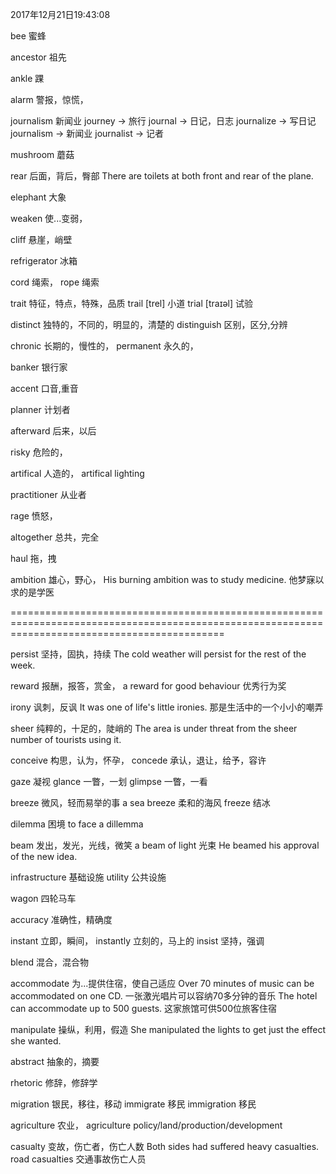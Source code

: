 2017年12月21日19:43:08


bee										蜜蜂

ancestor								祖先

ankle									踝

alarm									警报，惊慌，



journalism								新闻业
journey  								->  旅行
journal  								->  日记，日志
journalize  							->  写日记
journalism								->  新闻业
journalist							  	->  记者

mushroom								蘑菇


rear 									后面，背后，臀部
There are toilets at both front and rear of the plane.

elephant								大象

weaken									使...变弱，

cliff									悬崖，峭壁

refrigerator							冰箱

cord									绳索，
rope									绳索

trait									特征，特点，特殊，品质
trail		[trel]						小道
trial 		[traɪəl]					试验

distinct								独特的，不同的，明显的，清楚的
distinguish								区别，区分,分辨

chronic									长期的，慢性的，
permanent								永久的，

banker									银行家

accent									口音,重音

planner									计划者


afterward								后来，以后

risky									危险的，

artifical								人造的，
artifical lighting


practitioner							从业者

rage									愤怒，

altogether								总共，完全

haul									拖，拽

ambition								雄心，野心，
His burning ambition was to study medicine.
他梦寐以求的是学医




=================================================================================================================================================

persist									坚持，固执，持续
The cold weather will persist for the rest of the week.

reward									报酬，报答，赏金，
a reward for good behaviour				优秀行为奖

irony									讽刺，反讽
It was one of life's little ironies.
那是生活中的一个小小的嘲弄


sheer									纯粹的，十足的，陡峭的
The area is under threat from the sheer number of tourists using it.


conceive								构思，认为，怀孕，
concede									承认，退让，给予，容许 


gaze									凝视
glance 									一瞥，一划
glimpse 								一瞥，一看

breeze									微风，轻而易举的事
a sea breeze							柔和的海风
freeze									结冰

dilemma									困境
to face a dillemma


beam									发出，发光，光线，微笑
a beam of light 						光束
He beamed his approval of the new idea.

infrastructure							基础设施
utility 								公共设施

wagon									四轮马车

accuracy								准确性，精确度


instant									立即，瞬间，
instantly								立刻的，马上的
insist									坚持，强调

blend									混合，混合物

accommodate								为...提供住宿，使自己适应
Over 70 minutes of music can be accommodated on one CD.
一张激光唱片可以容纳70多分钟的音乐
The hotel can accommodate up to 500 guests.
这家旅馆可供500位旅客住宿

manipulate								操纵，利用，假造
She manipulated the lights to get just the effect she wanted.


abstract								抽象的，摘要

rhetoric								修辞，修辞学

migration								银民，移往，移动
immigrate								移民
immigration								移民

agriculture								农业，
agriculture policy/land/production/development

casualty								变故，伤亡者，伤亡人数
Both sides had suffered heavy casualties.
road casualties							交通事故伤亡人员





































